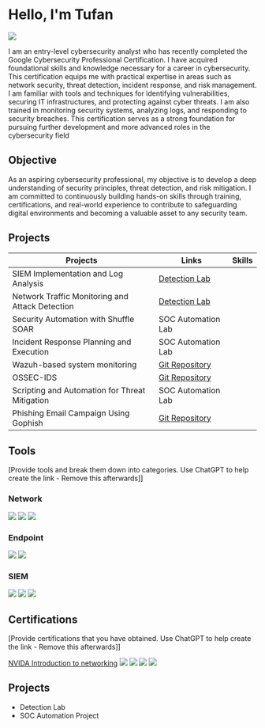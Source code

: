 # Hello, I'm Tufan
<a href="www.linkedin.com/in/pande-tufan"><img src="https://img.shields.io/badge/-LinkedIn-0072b1?&style=for-the-badge&logo=linkedin&logoColor=white" /></a>



I am an entry-level cybersecurity analyst who has recently completed the Google Cybersecurity Professional Certification. I have acquired foundational skills and knowledge necessary for a career in cybersecurity. This certification equips me with practical expertise in areas such as network security, threat detection, incident response, and risk management. I am familiar with tools and techniques for identifying vulnerabilities, securing IT infrastructures, and protecting against cyber threats. I am also trained in monitoring security systems, analyzing logs, and responding to security breaches. This certification serves as a strong foundation for pursuing further development and more advanced roles in the cybersecurity field

## Objective
As an aspiring cybersecurity professional, my objective is to develop a deep understanding of security principles, threat detection, and risk mitigation. I am committed to continuously building hands-on skills through training, certifications, and real-world experience to contribute to safeguarding digital environments and becoming a valuable asset to any security team.


## Projects 


| Projects                                         | Links         | Skills  |
|-----------------------------------------------|----------------------------|-------------------------------------------|
| SIEM Implementation and Log Analysis          | <a href="https://google.com">Detection Lab</a>|
| Network Traffic Monitoring and Attack Detection |<a href="https://google.com">Detection Lab</a> |
| Security Automation with Shuffle SOAR         | SOC Automation Lab|
| Incident Response Planning and Execution      | SOC Automation Lab|
| Wazuh-based system monitoring           | <a href="https://github.com/Itsme-crypto/WazuhSecOps/blob/main/README.md">Git Repository </a>
| OSSEC-IDS         | <a href="https://github.com/Itsme-crypto/OSSEC-IDS-Setup">Git Repository </a>
| Scripting and Automation for Threat Mitigation | SOC Automation Lab|
| Phishing Email Campaign Using Gophish | <a href="https://github.com/Itsme-crypto/Gophish-Phishing-Campaign">Git Repository </a>

## Tools
[Provide tools and break them down into categories. Use ChatGPT to help create the link - Remove this afterwards]]

### Network
<div>
    <img src="https://img.shields.io/badge/-Wireshark-1679A7?&style=for-the-badge&logo=Wireshark&logoColor=white" />
    <img src="https://img.shields.io/badge/-Suricata-EF3B2D?&style=for-the-badge&logo=Suricata&logoColor=white" />
    <img src="https://img.shields.io/badge/-Zeek-777BB4?&style=for-the-badge&logo=Zeek&logoColor=white" />
</div>

### Endpoint
<div>
    <img src="https://img.shields.io/badge/-Microsoft_Defender_for_Endpoint-00A4EF?&style=for-the-badge&logo=Microsoft&logoColor=white" />
    <img src="https://img.shields.io/badge/-Velociraptor-4B275F?&style=for-the-badge&logo=Velociraptor&logoColor=white" />
</div>

### SIEM
<div>
    <img src="https://img.shields.io/badge/-Microsoft_Sentinel-0078D4?&style=for-the-badge&logo=Microsoft&logoColor=white" />
    <img src="https://img.shields.io/badge/-Splunk-000000?&style=for-the-badge&logo=Splunk&logoColor=white" />
    <img src="https://img.shields.io/badge/-Elastic-005571?&style=for-the-badge&logo=Elastic&logoColor=white" />
</div>

## Certifications
[Provide certifications that you have obtained. Use ChatGPT to help create the link - Remove this afterwards]]
<div>
<a href="https://1drv.ms/b/c/80f1bb1094f369e7/EZrBNtxLyW9ChCYSiR7Tn4IBTwTumejihoNfCmnBkArL0Q?e=f40w1A" target="_blank">NVIDA Introduction to networking</a>
<img src="https://img.shields.io/badge/-Network%2B-007ACC?&style=for-the-badge&logo=CompTIA&logoColor=white" />
<img src="https://img.shields.io/badge/-A%2B-4D4D4D?&style=for-the-badge&logo=CompTIA&logoColor=white" />
<img src="https://img.shields.io/badge/-CDSA-006400?&style=for-the-badge&logoColor=white" />
<img src="https://img.shields.io/badge/-CCD-000080?&style=for-the-badge&logoColor=white" />
</div>

## Projects
- Detection Lab
- SOC Automation Project
